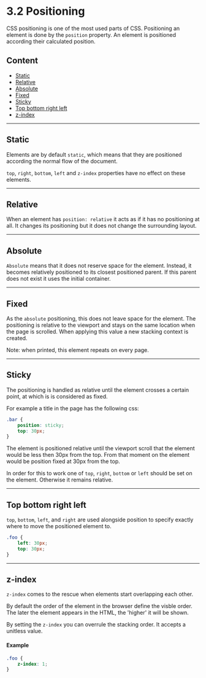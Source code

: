 # 3.2 Positioning

CSS positioning is one of the most used parts of CSS. Positioning an element is done by the `position` property.
An element is positioned according their calculated position.

## Content

- [Static](#static)
- [Relative](#relative)
- [Absolute](#absolute)
- [Fixed](#fixed)
- [Sticky](#sticky)
- [Top bottom right left](#top-bottom-right-left)
- [z-index](#z-index)

---

## Static

Elements are by default `static`, which means that they are positioned according the normal flow of the document.

`top`, `right`, `bottom`, `left` and `z-index` properties have no effect on these elements.

---

## Relative

When an element has `position: relative` it acts as if it has no positioning at all. It changes its positioning but it
does not change the surrounding layout.

---

## Absolute

`Absolute` means that it does not reserve space for the element. Instead, it becomes relatively positioned to its
closest positioned parent. If this parent does not exist it uses the initial container.

---

## Fixed

As the `absolute` positioning, this does not leave space for the element. The positioning is relative to the viewport
and stays on the same location when the page is scrolled. When applying this value a new stacking context is created.

Note: when printed, this element repeats on every page.

---

## Sticky

The positioning is handled as relative until the element crosses a certain point, at which is is considered as fixed.

For example a title in the page has the following css:

```css
.bar {
    position: sticky;
    top: 30px;
}
```

The element is positioned relative until the viewport scroll that the element would be less then 30px from the top.
From that moment on the element would be position fixed at 30px from the top.

In order for this to work one of `top`, `right`, `bottom` or `left` should be set on the element. Otherwise it remains relative.

---

## Top bottom right left

`top`, `bottom`, `left`, and `right` are used alongside position to specify exactly where to move the positioned element to.

```css
.foo {
	left: 30px;
	top: 30px;
}
```

---

## z-index

`z-index` comes to the rescue when elements start overlapping each other.

By default the order of the element in the browser define the visble order. The later the element appears in the HTML,
the 'higher' it will be shown.

By setting the `z-index` you can overrule the stacking order. It accepts a unitless value.

#### Example

```css
.foo {
	z-index: 1;
}
```

